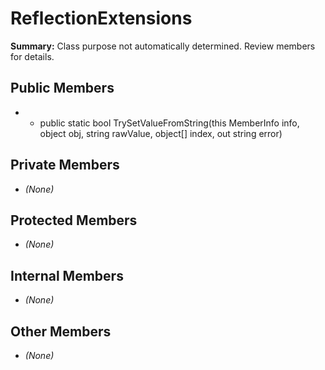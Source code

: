 # ReflectionExtensions

**Summary:** Class purpose not automatically determined. Review members for details.

## Public Members
- - public static bool TrySetValueFromString(this MemberInfo info, object obj, string rawValue, object[] index, out string error)

## Private Members
- *(None)*

## Protected Members
- *(None)*

## Internal Members
- *(None)*

## Other Members
- *(None)*

